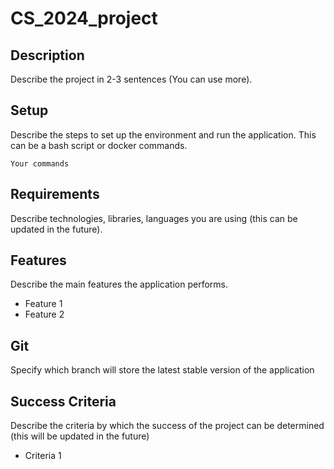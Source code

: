 # CS_2024_project

## Description

Describe the project in 2-3 sentences (You can use more). 

## Setup

Describe the steps to set up the environment and run the application. This can be a bash script or docker commands.

```
Your commands

```

## Requirements

Describe technologies, libraries, languages you are using (this can be updated in the future).

## Features

Describe the main features the application performs.

* Feature 1
* Feature 2

## Git

Specify which branch will store the latest stable version of the application

## Success Criteria

Describe the criteria by which the success of the project can be determined
(this will be updated in the future)

* Criteria 1


